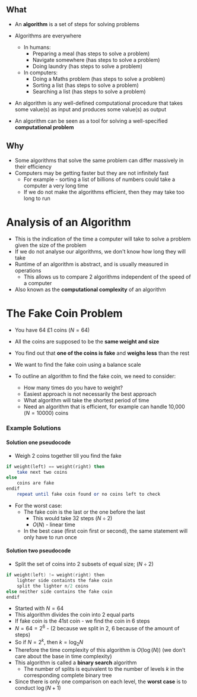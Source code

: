## What
 
 - An **algorithm** is a set of steps for solving problems
 - Algorithms are everywhere
	 - In humans: 
		 - Preparing a meal (has steps to solve a problem)
		 - Navigate somewhere (has steps to solve a problem)
		 - Doing laundry (has steps to solve a problem)
	- In computers:
		- Doing a Maths problem (has steps to solve a problem)
		- Sorting a list (has steps to solve a problem)
		- Searching a list (has steps to solve a problem)

- An algorithm is any well-defined computational procedure that takes some value(s) as input and produces some value(s) as output
- An algorithm can be seen as a tool for solving a well-specified **computational problem**


## Why

- Some algorithms that solve the same problem can differ massively in their efficiency
- Computers may be getting faster but they are not infinitely fast
	- For example - sorting a list of billions of numbers could take a computer a very long time
	- If we do not make the algorithms efficient, then they may take too long to run


# Analysis of an Algorithm

- This is the indication of the time a computer will take to solve a problem given the size of the problem
- If we do not analyse our algorithms, we don't know how long they will take
- Runtime of an algorithm is abstract, and is usually measured in operations
	- This allows us to compare 2 algorithms independent of the speed of a computer
- Also known as the **computational complexity** of an algorithm



# The Fake Coin Problem

- You have 64 £1 coins ($N=64$)
- All the coins are supposed to be the **same weight and size**
- You find out that **one of the coins is fake** and **weighs less** than the rest
- We want to find the fake coin using a balance scale

- To outline an algorithm to find the fake coin, we need to consider:
	- How many times do you have to weight?
	- Easiest approach is not necessarily the best approach
	- What algorithm will take the shortest period of time
	- Need an algorithm that is efficient, for example can handle 10,000 ($N=10000$) coins

### Example Solutions

####  **Solution one pseudocode**

- Weigh 2 coins together till you find the fake

```haskell
if weight(left) == weight(right) then
	take next two coins
else
	coins are fake
endif
	repeat until fake coin found or no coins left to check
```

- For the worst case: 
	- The fake coin is the last or the one before the last
		- This would take 32 steps ($N \div 2$)
		- $O(N)$ - linear time
	- In the best case (first coin first or second), the same statement will only have to run once

#### **Solution two pseudocode**

- Split the set of coins into 2 subsets of equal size; ($N \div 2$)


```c
if weight(left) != weight(right) then
	lighter side containts the fake coin
	split the lighter n/2 coins
else neither side contains the fake coin
endif
```

- Started with $N=64$
- This algorithm divides the coin into 2 equal parts
- If fake coin is the 41st coin - we find the coin in 6 steps
- $N = 64 = 2^6$ - ($2$ because we split in 2, $6$ because of the amount of steps)
- So if $N = 2^k$, then $k = \log_2N$
- Therefore the time complexity of this algorithm is $O(\log(N))$ (we don't care about the base in time complexity)
 - This algorithm is called a **binary search** algorithm
	 - The number of splits is equivalent to the number of levels $k$ in the corresponding complete binary tree
- Since there is only one comparison on each level, the **worst case** is to conduct $\log(N+1)$


